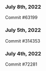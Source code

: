 ### July 8th, 2022

Commit #63199

### July 5th, 2022

Commit #314353


### July 4th, 2022

Commit #72281
